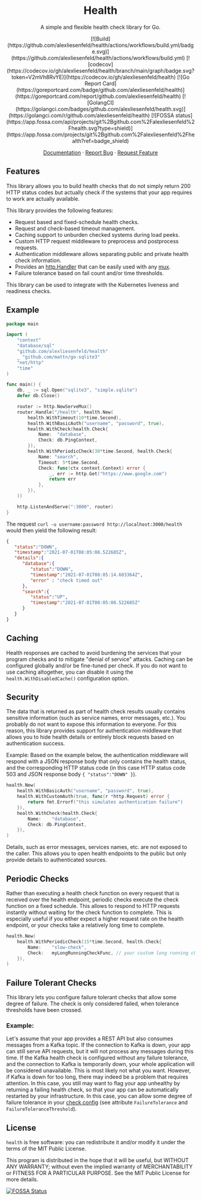 <div align="center">
<h1>Health</h1>
</div>

<p align="center">A simple and flexible health check library for Go.</p>
<div align="center">
[![Build](https://github.com/alexliesenfeld/health/actions/workflows/build.yml/badge.svg)](https://github.com/alexliesenfeld/health/actions/workflows/build.yml)
[![codecov](https://codecov.io/gh/alexliesenfeld/health/branch/main/graph/badge.svg?token=V2mVh8RvYE)](https://codecov.io/gh/alexliesenfeld/health)
[![Go Report Card](https://goreportcard.com/badge/github.com/alexliesenfeld/health)](https://goreportcard.com/report/github.com/alexliesenfeld/health)
[![GolangCI](https://golangci.com/badges/github.com/alexliesenfeld/health.svg)](https://golangci.com/r/github.com/alexliesenfeld/health)
[![FOSSA status](https://app.fossa.com/api/projects/git%2Bgithub.com%2Falexliesenfeld%2Fhealth.svg?type=shield)](https://app.fossa.com/projects/git%2Bgithub.com%2Falexliesenfeld%2Fhealth?ref=badge_shield)
</div>

<p align="center">
    <a href="https://pkg.go.dev/github.com/alexliesenfeld/health">Documentation</a>
    ·
    <a href="https://github.com/alexliesenfeld/health/issues">Report Bug</a>
    ·
    <a href="https://github.com/alexliesenfeld/health/issues">Request Feature</a>
</p>

## Features
This library allows you to build health checks that do not simply return 200 HTTP status codes but actually 
check if the systems that your app requires to work are actually available.

This library provides the following features:

- Request based and fixed-schedule health checks.
- Request and check-based timeout management.
- Caching support to unburden checked systems during load peeks.
- Custom HTTP request middleware to preprocess and postprocess requests.
- Authentication middleware allows separating public and private health check information.
- Provides an [http.Handler](https://golang.org/pkg/net/http/#Handler) that can be easily used with any [mux](https://golang.org/pkg/net/http/#ServeMux).
- Failure tolerance based on fail count and/or time thresholds.

This library can be used to integrate with the Kubernetes liveness and readiness checks.

## Example
```go
package main

import (
	"context"
	"database/sql"
	"github.com/alexliesenfeld/health"
	_ "github.com/mattn/go-sqlite3"
	"net/http"
	"time"
)

func main() {
	db, _ := sql.Open("sqlite3", "simple.sqlite")
	defer db.Close()

	router := http.NewServeMux()
	router.Handle("/health", health.New(
		health.WithTimeout(10*time.Second),
		health.WithBasicAuth("username", "password", true),
		health.WithCheck(health.Check{
			Name:  "database",
			Check: db.PingContext,
		}),
		health.WithPeriodicCheck(30*time.Second, health.Check{
			Name: "search",
			Timeout: 5*time.Second,
			Check: func(ctx context.Context) error {
				_, err := http.Get("https://www.google.com")
				return err
			},
		}),
	))

	http.ListenAndServe(":3000", router)
}
```

The request `curl -u username:password http://localhost:3000/health` would then yield the following result:

```json
{
   "status":"DOWN",
   "timestamp":"2021-07-01T08:05:08.522685Z",
   "details":{
      "database":{
         "status":"DOWN",
         "timestamp":"2021-07-01T08:05:14.603364Z",
         "error" : "check timed out"
      },
      "search":{
         "status":"UP",
         "timestamp":"2021-07-01T08:05:08.522685Z"
      }
   }
}
```

## Caching
Health responses are cached to avoid burdening the services that your program checks and to
mitigate "denial of service" attacks. Caching can be configured globally and/or be fine-tuned per check. 
If you do not want to use caching altogether, you can disable it using the `health.WithDisabledCache()` 
configuration option.

## Security
The data that is returned as part of health check results usually contains sensitive information 
(such as service names, error messages, etc.). You probably do not want to expose this information to everyone. 
For this reason, this library provides support for authentication middleware that allows you to hide health details 
or entirely block requests based on authentication success.

Example: Based on the example below, the authentication middleware will respond with a JSON response body that only 
contains the health status, and the corresponding HTTP status code (in this case HTTP status code 503 and JSON response 
body `{ "status":"DOWN" }`).

```go
health.New(
	health.WithBasicAuth("username", "password", true), 
	health.WithCustomAuth(true, func(r *http.Request) error {
		return fmt.Errorf("this simulates authentication failure")
	}), 
	health.WithCheck(health.Check{
		Name:    "database",
		Check: db.PingContext,
	}), 
)
```

Details, such as error messages, services names, etc. are not exposed to the caller. 
This allows you to open health endpoints to the public but only provide details to authenticated sources.

## Periodic Checks
Rather than executing a health check function on every request that is received over the health endpoint,
periodic checks execute the check function on a fixed schedule. This allows to respond to HTTP requests
instantly without waiting for the check function to complete. This is especially useful if you
either expect a higher request rate on the health endpoint, or your checks take a relatively long time to complete.

```go
health.New(
	health.WithPeriodicCheck(15*time.Second, health.Check{
		Name:    "slow-check",
		Check:   myLongRunningCheckFunc, // your custom long running check function
	}),
)
```

## Failure Tolerant Checks
This library lets you configure failure tolerant checks that allow some degree of failure. The check is only 
considered failed, when tolerance thresholds have been crossed.

### Example: 
Let's assume that your app provides a REST API but also consumes messages from a Kafka topic. If the connection to Kafka
is down, your app can still serve API requests, but it will not process any messages during this time.
If the Kafka health check is configured without any failure tolerance, and the connection to Kafka is temporarily down, 
your whole application will be considered unavailable. This is most likely not what you want. 
However, if Kafka is down for too long, there may indeed be a problem that requires attention. In this case, 
you still may want to flag your app unhealthy by returning a failing health check, so that your app can be 
automatically restarted by your infrastructure. In this case, you can allow some degree of failure tolerance in your
[check config](https://pkg.go.dev/github.com/alexliesenfeld/health#Check) 
(see attribute `FailureTolerance` and `FailureToleranceThreshold`).

## License
`health` is free software: you can redistribute it and/or modify it under the terms of the MIT Public License.

This program is distributed in the hope that it will be useful, but WITHOUT ANY WARRANTY; without even the implied 
warranty of MERCHANTABILITY or FITNESS FOR A PARTICULAR PURPOSE. See the MIT Public License for more details.

[![FOSSA Status](https://app.fossa.com/api/projects/git%2Bgithub.com%2Falexliesenfeld%2Fhealth.svg?type=large)](https://app.fossa.com/projects/git%2Bgithub.com%2Falexliesenfeld%2Fhealth?ref=badge_large)